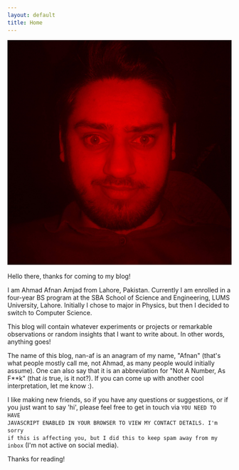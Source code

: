 ```yaml
---
layout: default
title: Home
---
```


![Picture of my face](images/IMG_20190406_231853_2-01.jpeg "This is me!")

Hello there, thanks for coming to my blog!

I am Ahmad Afnan Amjad from Lahore, Pakistan. Currently I am enrolled in a four-year BS program at the SBA School of Science and Engineering, LUMS University, Lahore. Initially I chose to major in Physics, but then I decided to switch to Computer Science.

This blog will contain whatever experiments or projects or remarkable observations or random insights that I want to write about. In other words, anything goes!

The name of this blog, nan-af is an anagram of my name, "Afnan" (that's what people mostly call me, not Ahmad, as many people would initially assume). One can also say that it is an abbreviation for "Not A Number, As F\*\*k" (that *is* true, is it not?). If you can come up with another cool interpretation, let me know :).

I like making new friends, so if you have any questions or suggestions, or if you just want to say 'hi', please feel free to get in touch via <span id="contact"/> <noscript><code>YOU NEED TO HAVE JAVASCRIPT ENABLED IN YOUR BROWSER TO VIEW MY CONTACT DETAILS. I'm sorry if this is affecting you, but I did this to keep spam away from my inbox</code></noscript> (I'm not active on social media).

<script language="Javascript" type="text/javascript">
    // Protection against spambots.
    // Probably a bit overkill, or maybe it's insufficient, IDK,
    // but it's definitely not the most straightforward way to do it.
    // I'm doing this because I really do not want to have
    // non-clickable contact details on my Blog.

    // Here I've replaced important information with the equivalent HTML ASCII codes.
    // it is split up into several parts,
    // and the parts are shuffled.
    // Automated tools that just look at the source code
    // will hopefully be unable to find my contact details.
    // But when the page is rendered, and this JavaScript code is executed,
    // everything comes out in perfect condition as clickable links.

    // I think this is pretty clever. I like it!

    let e_part1_0 = "&#097;&#102;&#110;&#097;&#110;";
    let e_part0_1 = "&#116;&#111;";
    let w_part1_0 = "&#057;&#050;&#051;";
    let e_part1_1 = "&#109;&#117;&#103;&#104;&#097;&#108;";
    let e_part0_0 = "&#109;&#097;&#105;&#108;";
    let w_part0 = "https://api.whatsapp.com/send?phone=";
    let e_part3_0 = "&#099;&#111;&#109;";
    let e_part2_1 = "&#109;&#097;&#105;&#108;";
    let w_part1_2 = "&#053;&#053;&#050;";
    let e_part2_0 = "&#104;&#111;&#116;";
    let w_part1_1 = "&#050;&#051;&#053;";
    let w_part1_3 = "&#056;&#056;&#056;";

    let e = e_part0_0 + e_part0_1 + ":" + e_part1_0 + e_part1_1 + "@" + e_part2_0 + e_part2_1 + "." + e_part3_0;    //assembled email
    let w = w_part0 + w_part1_0 + w_part1_1 + w_part1_2 + w_part1_3;    // assembled whatsapp link

    document.getElementById("contact").innerHTML = " <a href=" + e + ">email</a>" + " or " + "<a href=" + w + ">WhatsApp</a> ";
</script>

Thanks for reading!

